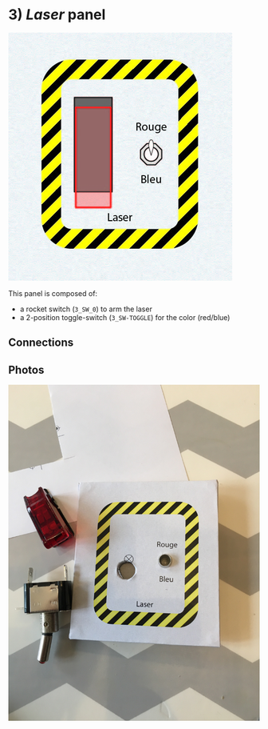 # 3) *Laser* panel

![panel](design-3.jpg)

This panel is composed of:
- a rocket switch (`3_SW_0`) to arm the laser
- a 2-position toggle-switch (`3_SW-TOGGLE`) for the color (red/blue)

## Connections


## Photos
![start-mode](../../photos/panels/3-laser/IMG_2247.JPG)
